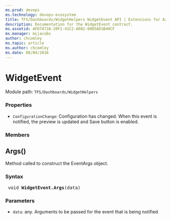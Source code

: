 ```yaml
---
ms.prod: devops
ms.technology: devops-ecosystem
title: TFS/Dashboards/WidgetHelpers WidgetEvent API | Extensions for Azure DevOps Services
description: Documentation for the WidgetEvent contract.
ms.assetid: AFD7472A-20F1-41C2-A082-0085AD1B40CF
ms.manager: mijacobs
author: chcomley
ms.topic: article
ms.author: chcomley
ms.date: 08/04/2016
---
```


# WidgetEvent

Module path: `TFS/Dashboards/WidgetHelpers`

### Properties

* `ConfigurationChange`: Configuration has changed. When this event is notified, the preview is updated and Save button is enabled.


### Members

## Args()

Method called to construct the EventArgs object. 


### Syntax
<pre class='syntax'>
 void <b>WidgetEvent.Args</b>(data)
</pre>

### Parameters

* `data`: any. Arguments to be passed for the event that is being notified